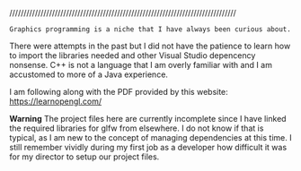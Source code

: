 ////////////////////////////////////////////////////////////////////////////////

	Graphics programming is a niche that I have always been curious about.
There were attempts in the past but I did not have the patience to learn how to
import the libraries needed and other Visual Studio depencency nonsense. C++ is 
not a language that I am overly familiar with and I am accustomed to more of a 
Java experience. 

I am following along with the PDF provided by this website:
https://learnopengl.com/

**Warning**
The project files here are currently incomplete since I have linked the required 
libraries for glfw from elsewhere. I do not know if that is typical, as I am new 
to the concept of managing dependencies at this time. I still remember vividly 
during my first job as a developer how difficult it was for my director to setup 
our project files. 
